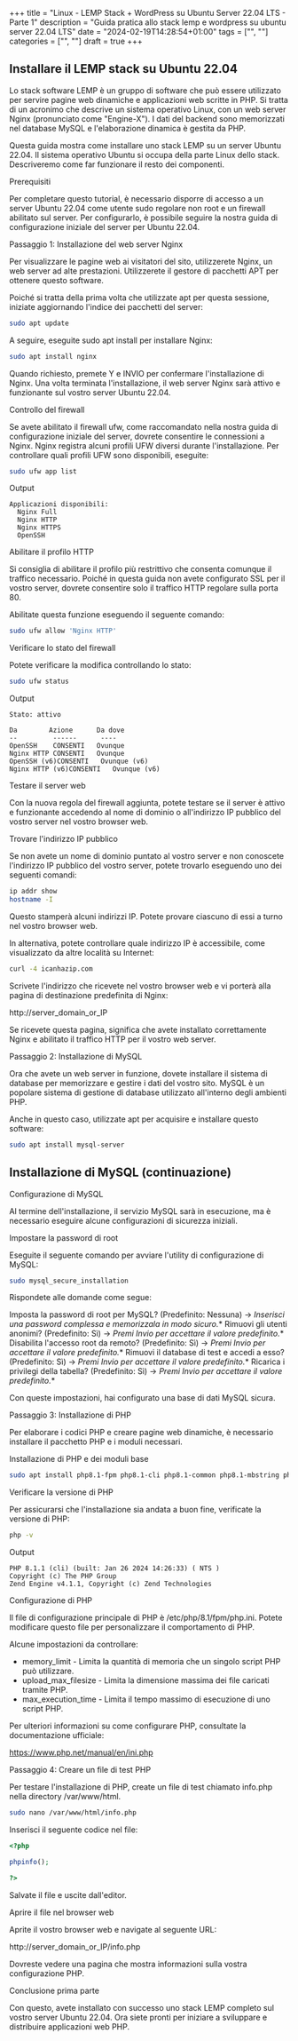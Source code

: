 +++
title = "Linux - LEMP Stack + WordPress su Ubuntu Server 22.04 LTS - Parte 1"
description = "Guida pratica allo stack lemp e wordpress su ubuntu server 22.04 LTS"
date = "2024-02-19T14:28:54+01:00"
tags = ["", ""]
categories = ["", ""]
draft = true
+++

## Installare il LEMP stack su Ubuntu 22.04

Lo stack software LEMP è un gruppo di software che può essere utilizzato per servire pagine web dinamiche e applicazioni web scritte in PHP. Si tratta di un acronimo che descrive un sistema operativo Linux, con un web server Nginx (pronunciato come "Engine-X"). I dati del backend sono memorizzati nel database MySQL e l'elaborazione dinamica è gestita da PHP.

Questa guida mostra come installare uno stack LEMP su un server Ubuntu 22.04. Il sistema operativo Ubuntu si occupa della parte Linux dello stack. Descriveremo come far funzionare il resto dei componenti.

Prerequisiti

Per completare questo tutorial, è necessario disporre di accesso a un server Ubuntu 22.04 come utente sudo regolare non root e un firewall abilitato sul server. Per configurarlo, è possibile seguire la nostra guida di configurazione iniziale del server per Ubuntu 22.04.

Passaggio 1: Installazione del web server Nginx

Per visualizzare le pagine web ai visitatori del sito, utilizzerete Nginx, un web server ad alte prestazioni. Utilizzerete il gestore di pacchetti APT per ottenere questo software.

Poiché si tratta della prima volta che utilizzate apt per questa sessione, iniziate aggiornando l'indice dei pacchetti del server:

```bash
sudo apt update
```

A seguire, eseguite sudo apt install per installare Nginx:

```bash
sudo apt install nginx
```

Quando richiesto, premete Y e INVIO per confermare l'installazione di Nginx. Una volta terminata l'installazione, il web server Nginx sarà attivo e funzionante sul vostro server Ubuntu 22.04.

Controllo del firewall

Se avete abilitato il firewall ufw, come raccomandato nella nostra guida di configurazione iniziale del server, dovrete consentire le connessioni a Nginx. Nginx registra alcuni profili UFW diversi durante l'installazione. Per controllare quali profili UFW sono disponibili, eseguite:

```bash
sudo ufw app list
```

Output

```
Applicazioni disponibili:
  Nginx Full
  Nginx HTTP
  Nginx HTTPS
  OpenSSH
```

Abilitare il profilo HTTP

Si consiglia di abilitare il profilo più restrittivo che consenta comunque il traffico necessario. Poiché in questa guida non avete configurato SSL per il vostro server, dovrete consentire solo il traffico HTTP regolare sulla porta 80.

Abilitate questa funzione eseguendo il seguente comando:

```bash
sudo ufw allow 'Nginx HTTP'
```

Verificare lo stato del firewall

Potete verificare la modifica controllando lo stato:

```bash
sudo ufw status
```

Output

```
Stato: attivo

Da        Azione      Da dove
--         ------      ----
OpenSSH    CONSENTI   Ovunque
Nginx HTTP CONSENTI   Ovunque
OpenSSH (v6)CONSENTI   Ovunque (v6)
Nginx HTTP (v6)CONSENTI   Ovunque (v6)
```

Testare il server web

Con la nuova regola del firewall aggiunta, potete testare se il server è attivo e funzionante accedendo al nome di dominio o all'indirizzo IP pubblico del vostro server nel vostro browser web.

Trovare l'indirizzo IP pubblico

Se non avete un nome di dominio puntato al vostro server e non conoscete l'indirizzo IP pubblico del vostro server, potete trovarlo eseguendo uno dei seguenti comandi:

```bash
ip addr show
hostname -I
```

Questo stamperà alcuni indirizzi IP. Potete provare ciascuno di essi a turno nel vostro browser web.

In alternativa, potete controllare quale indirizzo IP è accessibile, come visualizzato da altre località su Internet:

```bash
curl -4 icanhazip.com
```

Scrivete l'indirizzo che ricevete nel vostro browser web e vi porterà alla pagina di destinazione predefinita di Nginx:

http://server_domain_or_IP

Se ricevete questa pagina, significa che avete installato correttamente Nginx e abilitato il traffico HTTP per il vostro web server.

Passaggio 2: Installazione di MySQL

Ora che avete un web server in funzione, dovete installare il sistema di database per memorizzare e gestire i dati del vostro sito. MySQL è un popolare sistema di gestione di database utilizzato all'interno degli ambienti PHP.

Anche in questo caso, utilizzate apt per acquisire e installare questo software:

```bash
sudo apt install mysql-server
```

## Installazione di MySQL (continuazione)

Configurazione di MySQL

Al termine dell'installazione, il servizio MySQL sarà in esecuzione, ma è necessario eseguire alcune configurazioni di sicurezza iniziali.

Impostare la password di root

Eseguite il seguente comando per avviare l'utility di configurazione di MySQL:

```bash
sudo mysql_secure_installation
```

Rispondete alle domande come segue:

 Imposta la password di root per MySQL? (Predefinito: Nessuna) -> *Inserisci una password complessa e memorizzala in modo sicuro.**
 Rimuovi gli utenti anonimi? (Predefinito: Sì) -> *Premi Invio per accettare il valore predefinito.**
 Disabilita l'accesso root da remoto? (Predefinito: Sì) -> *Premi Invio per accettare il valore predefinito.**
 Rimuovi il database di test e accedi a esso? (Predefinito: Sì) -> *Premi Invio per accettare il valore predefinito.**
 Ricarica i privilegi della tabella? (Predefinito: Sì) -> *Premi Invio per accettare il valore predefinito.**

Con queste impostazioni, hai configurato una base di dati MySQL sicura.

Passaggio 3: Installazione di PHP

Per elaborare i codici PHP e creare pagine web dinamiche, è necessario installare il pacchetto PHP e i moduli necessari.

Installazione di PHP e dei moduli base

```bash
sudo apt install php8.1-fpm php8.1-cli php8.1-common php8.1-mbstring php8.1-xml php8.1-json
```

Verificare la versione di PHP

Per assicurarsi che l'installazione sia andata a buon fine, verificate la versione di PHP:

```bash
php -v
```

Output

```
PHP 8.1.1 (cli) (built: Jan 26 2024 14:26:33) ( NTS )
Copyright (c) The PHP Group
Zend Engine v4.1.1, Copyright (c) Zend Technologies
```

Configurazione di PHP

Il file di configurazione principale di PHP è /etc/php/8.1/fpm/php.ini. Potete modificare questo file per personalizzare il comportamento di PHP.

Alcune impostazioni da controllare:

* memory_limit - Limita la quantità di memoria che un singolo script PHP può utilizzare.
* upload_max_filesize - Limita la dimensione massima dei file caricati tramite PHP.
* max_execution_time - Limita il tempo massimo di esecuzione di uno script PHP.

Per ulteriori informazioni su come configurare PHP, consultate la documentazione ufficiale:

https://www.php.net/manual/en/ini.php

Passaggio 4: Creare un file di test PHP

Per testare l'installazione di PHP, create un file di test chiamato info.php nella directory /var/www/html.

```bash
sudo nano /var/www/html/info.php
```

Inserisci il seguente codice nel file:

```php
<?php

phpinfo();

?>
```

Salvate il file e uscite dall'editor.

Aprire il file nel browser web

Aprite il vostro browser web e navigate al seguente URL:

http://server_domain_or_IP/info.php

Dovreste vedere una pagina che mostra informazioni sulla vostra configurazione PHP.

Conclusione prima parte

Con questo, avete installato con successo uno stack LEMP completo sul vostro server Ubuntu 22.04. Ora siete pronti per iniziare a sviluppare e distribuire applicazioni web PHP.


